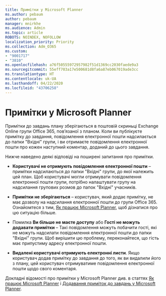 ```yaml
---
title: Примітки у Microsoft Planner
ms.author: pebaum
author: pebaum
manager: mnirkhe
ms.audience: Admin
ms.topic: article
ROBOTS: NOINDEX, NOFOLLOW
localization_priority: Priority
ms.collection: Adm_O365
ms.custom:
- "9001717"
- "3810"
ms.openlocfilehash: a76f50555972957982f51d1369cc2030faede9a3
ms.sourcegitcommit: 55eff703a17e500681d8fa6a87eb067019ade3cc
ms.translationtype: HT
ms.contentlocale: uk-UA
ms.lasthandoff: 04/22/2020
ms.locfileid: "43706258"
---
```

# <a name="comments-in-microsoft-planner"></a>Примітки у Microsoft Planner

Примітки до завдань плану зберігаються в поштовій скриньці Exchange Online групи Office 365, пов’язаної з планом.  Коли ви публікуєте примітку до завдання, повідомлення електронної пошти надсилається до папки "Вхідні" групи, і ви отримаєте повідомлення електронної пошти про кожен наступний коментар, доданий до цього завдання.

Нижче наведено деякі відповіді на поширені запитання про примітки.

- **Користувачі не отримують повідомлення електронної пошти** – примітки надсилаються до папки "Вхідні" групи, до якої належить цей план. Щоб користувачі могли отримувати повідомлення електронної пошти групи, потрібно налаштувати групу на надсилання групових розмов до папок "Вхідні" учасників.

- **Примітки не зберігаються** – користувач, який додає примітку, не має дозволу на надсилання електронної пошти до групи Office 365. Ознайомтеся з тим, [Як працює Microsoft Planner](https://techcommunity.microsoft.com/t5/planner-blog/how-microsoft-planner-works/ba-p/1214736), щоб дізнатися про цю ситуацію більше.

- Помилка **Ви більше не маєте доступу** або **Гості не можуть додавати примітки** – Такі повідомлення можуть побачити гості, які не можуть надсилати повідомлення електронної пошти до папки "Вхідні" групи. Щоб вирішити цю проблему, переконайтеся, що гість має припустиму адресу електронної пошти.

- **Видалені користувачі отримують електронні листи**. Якщо користувач додав примітку до завдання до того, як ви видалили його з плану, цей користувач отримуватиме повідомлення електронної пошти щодо свого коментаря.

Докладні відомості про примітки у Microsoft Planner див. в статтях [Як працює Microsoft Planner](https://techcommunity.microsoft.com/t5/planner-blog/how-microsoft-planner-works/ba-p/1214736) і [Додавання приміток до завдань у Microsoft Planner](https://support.microsoft.com/office/comment-on-tasks-in-microsoft-planner-fd4aedde-7785-4cd0-96ee-122fbc9140e1).
